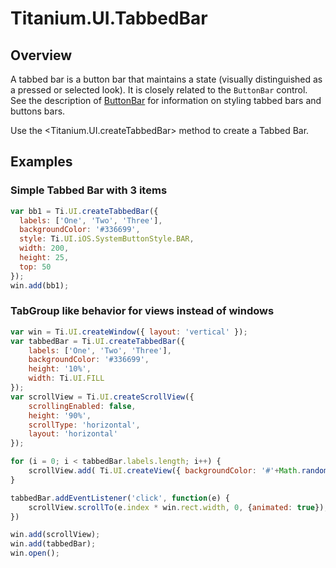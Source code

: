 # Titanium.UI.TabbedBar

<TypeHeader/>

## Overview

A tabbed bar is a button bar that
maintains a state (visually distinguished as a pressed or selected look).
It is closely related to the `ButtonBar` control. See the description of 
[ButtonBar](Titanium.UI.ButtonBar) for information on styling tabbed bars and buttons
bars.

Use the <Titanium.UI.createTabbedBar> method to create a Tabbed Bar.

## Examples

### Simple Tabbed Bar with 3 items

``` js
var bb1 = Ti.UI.createTabbedBar({
  labels: ['One', 'Two', 'Three'],
  backgroundColor: '#336699',
  style: Ti.UI.iOS.SystemButtonStyle.BAR,
  width: 200,
  height: 25,
  top: 50
});
win.add(bb1);
```


### TabGroup like behavior for views instead of windows

``` js
var win = Ti.UI.createWindow({ layout: 'vertical' });
var tabbedBar = Ti.UI.createTabbedBar({
    labels: ['One', 'Two', 'Three'],
    backgroundColor: '#336699',
    height: '10%',
    width: Ti.UI.FILL
});
var scrollView = Ti.UI.createScrollView({
    scrollingEnabled: false,
    height: '90%',
    scrollType: 'horizontal',
    layout: 'horizontal'
});

for (i = 0; i < tabbedBar.labels.length; i++) {
    scrollView.add( Ti.UI.createView({ backgroundColor: '#'+Math.random().toString(16).substr(-6)}))
}

tabbedBar.addEventListener('click', function(e) {
    scrollView.scrollTo(e.index * win.rect.width, 0, {animated: true});
})

win.add(scrollView);
win.add(tabbedBar);
win.open();
```


<ApiDocs/>
